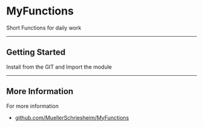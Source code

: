 # MyFunctions

Short Functions for daily work

---

## Getting Started

Install from the GIT and Import the module

---

## More Information

For more information

* [github.com/MuellerSchriesheim/MyFunctions](https://github.com/MuellerSchriesheim/MyFunctions)
